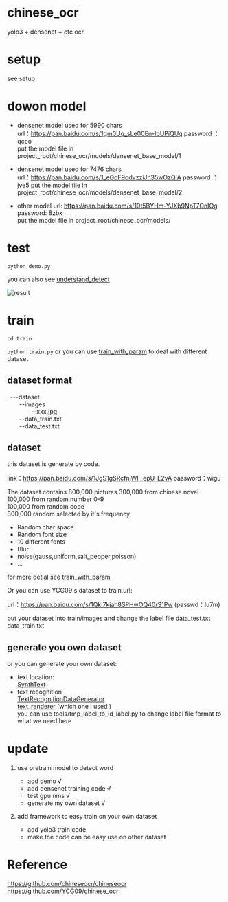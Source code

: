 # chinese_ocr
yolo3 + densenet + ctc ocr

# setup 
see setup

# dowon model 
* densenet model used for 5990 chars    
url：https://pan.baidu.com/s/1gm0Uq_sLe00En-IbUPiQUg 
password ：qcco  
put the model file in project_root/chinese_ocr/models/densenet_base_model/1

* densenet model used for 7476 chars    
url：https://pan.baidu.com/s/1_eGdF9odvzziJn35wOzQlA 
password ：jve5 
put the model file in project_root/chinese_ocr/models/densenet_base_model/2


* other model
url: https://pan.baidu.com/s/10t5BYHm-YJXb9NpT7OnIOg    
password: 8zbx  
put the model file in project_root/chinese_ocr/models/

# test
`python demo.py`

you can also see [understand_detect](https://github.com/bing1zhi2/chinese_ocr/blob/master/chinese_ocr/understand_detect.ipynb)

![result](https://github.com/bing1zhi2/chinese_ocr/blob/master/chinese_ocr/test_result/result.png "result")
# train
`cd train`

`python train.py`
or you can use [train_with_param](https://github.com/bing1zhi2/chinese_ocr/blob/master/chinese_ocr/train_use_new_dataset.py) to deal with different dataset

## dataset format


&ensp;---dataset    
&ensp;&ensp;&ensp;&ensp;--images    
&ensp;&ensp;&ensp;&ensp;&ensp;&ensp;&ensp;&ensp;--xxx.jpg   
&ensp;&ensp;&ensp;&ensp;--data_train.txt   
&ensp;&ensp;&ensp;&ensp;--data_test.txt   



## dataset
this dataset is generate by code.

link：https://pan.baidu.com/s/1JgS1gSRcfnjWF_epU-E2vA 
password：wigu 
  
The dataset contains 800,000 pictures 
300,000 from chinese novel  
100,000 from random number 0-9    
100,000 from random code    
300,000 random selected by it's frequency    

* Random char space
* Random font size 
* 10 different fonts
* Blur
* noise(gauss,uniform,salt_pepper,poisson)
* ...

for more detial see [train_with_param](https://github.com/bing1zhi2/chinese_ocr/blob/master/chinese_ocr/train_use_new_dataset.py) 


Or you can use YCG09's dataset to train,url:

url：https://pan.baidu.com/s/1QkI7kjah8SPHwOQ40rS1Pw (passwd：lu7m)


put your dataset into train/images and change the label file data_test.txt data_train.txt


## generate you own dataset
or you can generate your own dataset:
* text location:    
[SynthText](https://github.com/JarveeLee/SynthText_Chinese_version) 
* text recognition  
[TextRecognitionDataGenerator](https://github.com/Belval/TextRecognitionDataGenerator)   
[text_renderer](https://github.com/Sanster/text_renderer)  (which one I used )  
you can use tools/tmp_label_to_id_label.py to change label file format to what we need here


#  update
1. use pretrain model to detect word
   * add demo   &radic;
   * add densenet training code &radic;
   * test gpu nms &radic;
   * generate my own dataset &radic;
 
2. add framework to easy train on your own dataset
   * add yolo3 train code
   * make the code can be  easy use on other dataset
 
  
   
# Reference
https://github.com/chineseocr/chineseocr
https://github.com/YCG09/chinese_ocr
